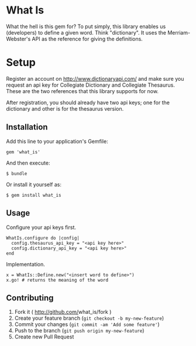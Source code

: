 # What Is

What the hell is this gem for? To put simply, this library enables us (developers) to define a given word. Think "dictionary". It uses the Merriam-Webster's API as the reference for giving the definitions.

# Setup

Register an account on http://www.dictionaryapi.com/ and make sure you request an api key for 
Collegiate Dictionary and Collegiate Thesaurus. These are the two references that this library supports for now.

After registration, you should already have two api keys; one for the dictionary and other is for the thesaurus 
version.

## Installation

Add this line to your application's Gemfile:

    gem 'what_is'

And then execute:

    $ bundle

Or install it yourself as:

    $ gem install what_is

## Usage

Configure your api keys first.

    WhatIs.configure do |config|
      config.thesaurus_api_key = "<api key here>"
      config.dictionary_api_key = "<api key here>"
    end

Implementation.

    x = WhatIs::Define.new("<insert word to define>")
    x.go! # returns the meaning of the word

## Contributing

1. Fork it ( http://github.com/<my-github-username>what_is/fork )
2. Create your feature branch (`git checkout -b my-new-feature`)
3. Commit your changes (`git commit -am 'Add some feature'`)
4. Push to the branch (`git push origin my-new-feature`)
5. Create new Pull Request
